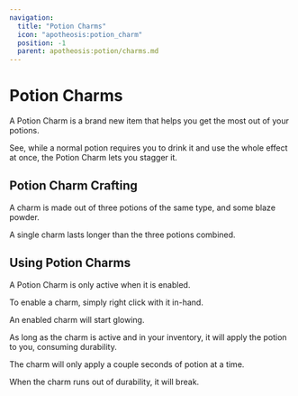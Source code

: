 ```yaml
---
navigation:
  title: "Potion Charms"
  icon: "apotheosis:potion_charm"
  position: -1
  parent: apotheosis:potion/charms.md
---
```


# Potion Charms

A <Color id="blue">Potion Charm</Color> is a brand new item that helps you get the most out of your potions.

See, while a normal potion requires you to drink it and use the whole effect at once, the <Color id="blue">Potion Charm</Color> lets you stagger it.

## Potion Charm Crafting

A charm is made out of three potions of the same type, and some blaze powder.

A single charm lasts longer than the three potions combined.

<Recipe id="apotheosis:potion_charm" />

## Using Potion Charms

A <Color id="blue">Potion Charm</Color> is only active when it is enabled.

To enable a charm, simply right click with it in-hand.

An enabled charm will start glowing.

As long as the charm is active and in your inventory, it will apply the potion to you, consuming durability.

The charm will only apply a couple seconds of potion at a time.

When the charm runs out of durability, it will break.

